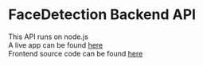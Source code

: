 # FaceDetection Backend API
This API runs on node.js  
A live app can be found [here](https://face-recognition-chamuelm.herokuapp.com/)  
Frontend source code can be found [here](https://github.com/Chamuelm/facerecognition)  
